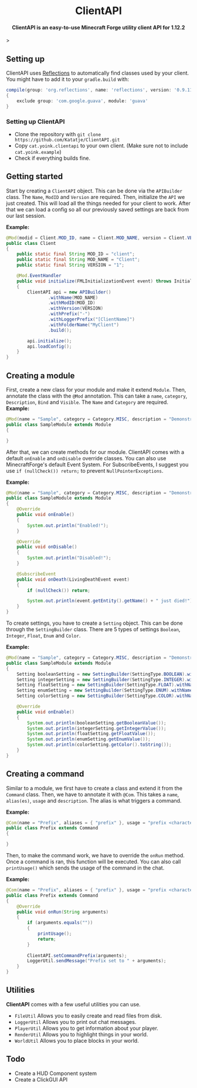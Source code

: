 <h1 align="center">ClientAPI</h1>    

<h4 align="center"> ClientAPI is an easy-to-use Minecraft Forge utility client API for 1.12.2</h4>>

## Setting up
ClientAPI uses [Reflections](https://github.com/ronmamo/reflections) to automatically find classes used by your client. You might have to add it to your `gradle.build` with:
```gradle
compile(group: 'org.reflections', name: 'reflections', version: '0.9.11') 
{
    exclude group: 'com.google.guava', module: 'guava'
}
```

### Setting up ClientAPI
- Clone the repository with `git clone https://github.com/Katatje/ClientAPI.git`
- Copy `cat.yoink.clientapi` to your own client. (Make sure not to include `cat.yoink.example`)
- Check if everything builds fine.

## Getting started
Start by creating a `ClientAPI` object. This can be done via the `APIBuilder` class. The `Name`, `ModID` and `Version` are required. Then, initialize the `API` we just created. This will load all the things needed for your client to work. After that we can load a config so all our previously saved settings are back from our last session.

**Example:**
```java
@Mod(modid = Client.MOD_ID, name = Client.MOD_NAME, version = Client.VERSION)
public class Client
{
    public static final String MOD_ID = "client";
    public static final String MOD_NAME = "Client";
    public static final String VERSION = "1";

    @Mod.EventHandler
    public void initialize(FMLInitializationEvent event) throws InitializationException
    {
        ClientAPI api = new APIBuilder()
                .withName(MOD_NAME)
                .withModID(MOD_ID)
                .withVersion(VERSION)
                .withPrefix("-")
                .withLoggerPrefix("[ClientName]")
                .withFolderName("MyClient")
                .build();

        api.initialize();
        api.loadConfig();
    }
}
```
## Creating a module
First, create a new class for your module and make it extend `Module`. Then, annotate the class with the `@Mod` annotation. This can take a `name`, `category`, `Description`, `Bind` and `Visible`. The `Name` and `Category` are required.
**Example:**
```java
@Mod(name = "Sample", category = Category.MISC, description = "Demonstration module", bind = Keyboard.KEY_R)
public class SampleModule extends Module
{

}
```
After that, we can create methods for our module. ClientAPI comes with a default `onEnable` and `onDisable` override classes. You can also use MinecraftForge's default Event System. For SubscribeEvents, I suggest you use `if (nullCheck()) return;` to prevent `NullPointerExceptions`.

**Example:**
```java
@Mod(name = "Sample", category = Category.MISC, description = "Demonstration module", bind = Keyboard.KEY_R)
public class SampleModule extends Module
{
    @Override
    public void onEnable()  
    {
        System.out.println("Enabled!");
    }

    @Override
    public void onDisable()
    {
        System.out.println("Disabled!");
    }

    @SubscribeEvent
    public void onDeath(LivingDeathEvent event)
    {
        if (nullCheck()) return;

        System.out.println(event.getEntity().getName() + " just died!");
    }
}
```
To create settings, you have to create a `Setting` object. This can be done through the `SettingBuilder` class. There are 5 types of settings `Boolean`, `Integer`, `Float`, `Enum` and `Color`.

**Example:**
```java
@Mod(name = "Sample", category = Category.MISC, description = "Demonstration module", bind = Keyboard.KEY_R)
public class SampleModule extends Module
{
	Setting booleanSetting = new SettingBuilder(SettingType.BOOLEAN).withName("SampleBooleanSetting!").withModule(this).withBooleanValue(true).build();  
	Setting integerSetting = new SettingBuilder(SettingType.INTEGER).withName("SampleIntegerSetting!").withModule(this).withIntegerValue(5).withMaxIntegerValue(0).withMaxIntegerValue(10).build();  
	Setting floatSetting = new SettingBuilder(SettingType.FLOAT).withName("SampleFloatSetting!").withModule(this).withFloatValue(3.14f).withMinFloatValue(2.48f).withMaxFloatValue(43.43f).build();  
	Setting enumSetting = new SettingBuilder(SettingType.ENUM).withName("SampleEnumSetting!").withModule(this).withEnumValue("Test1").addEnumValue("Test0").addEnumValue("Test1").addEnumValue("Test2").addEnumValue("Test3").build();  
	Setting colorSetting = new SettingBuilder(SettingType.COLOR).withName("SampleColorSetting!").withModule(this).withColor(Color.YELLOW).build();

    @Override  
    public void onEnable()  
    {  
		System.out.println(booleanSetting.getBooleanValue());
		System.out.println(integerSetting.getIntegerValue());
		System.out.println(floatSetting.getFloatValue());
		System.out.println(enumSetting.getEnumValue());
		System.out.println(colorSetting.getColor().toString());
    }
}
```
## Creating a command
Similar to a module, we first have to create a class and extend it from the  `Command` class. Then, we have to annotate it with `@Com`. This takes a `name`, `alias(es)`, `usage` and `description`. The alias is what triggers a command.

**Example:**
```java
@Com(name = "Prefix", aliases = { "prefix" }, usage = "prefix <character>")
public class Prefix extends Command
{

}
``` 
Then, to make the command work, we have to override the `onRun` method. Once a command is ran, this function will be executed. You can also call `printUsage()` which sends the usage of the command in the chat.

**Example:**
```java
@Com(name = "Prefix", aliases = { "prefix" }, usage = "prefix <character>")  
public class Prefix extends Command  
{  
    @Override  
    public void onRun(String arguments)  
    {
        if (arguments.equals(""))
        {
            printUsage();
            return;
        }
  
        ClientAPI.setCommandPrefix(arguments);
        LoggerUtil.sendMessage("Prefix set to " + arguments);
    }
}
```
## Utilities
**ClientAPI** comes with a few useful utilities you can use. 

- `FileUtil` Allows you to easily create and read files from disk.
- `LoggerUtil` Allows you to print out chat messages.
- `PlayerUtil` Allows you to get information about your player.
- `RenderUtil` Allows you to highlight things in your world.
- `WorldUtil` Allows you to place blocks in your world.

## Todo

- Create a HUD Component system
- Create a ClickGUI API
